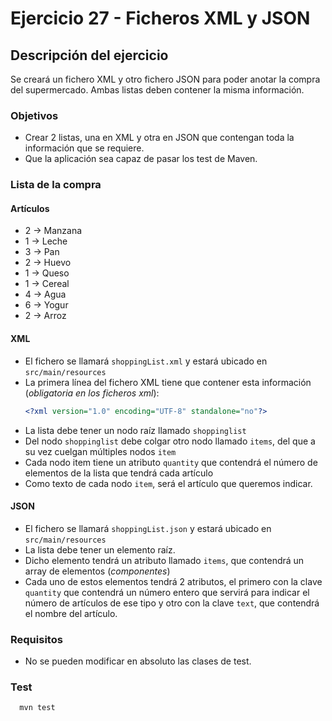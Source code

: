 # Ejercicio 27 - Ficheros XML y JSON
## Descripción del ejercicio
Se creará un fichero XML y otro fichero JSON para poder anotar la compra del supermercado. Ambas listas deben contener
la misma información.

### Objetivos
* Crear 2 listas, una en XML y otra en JSON que contengan toda la información que se requiere.
* Que la aplicación sea capaz de pasar los test de Maven.

### Lista de la compra
#### Artículos
* 2 → Manzana 
* 1 → Leche 
* 3 → Pan 
* 2 → Huevo 
* 1 → Queso 
* 1 → Cereal 
* 4 → Agua 
* 6 → Yogur 
* 2 → Arroz 
#### XML
* El fichero se llamará ``shoppingList.xml`` y estará ubicado en ``src/main/resources`` 
* La primera línea del fichero XML tiene que contener esta información (*obligatoria en los ficheros xml*): 
  ```xml
  <?xml version="1.0" encoding="UTF-8" standalone="no"?>
  ```
* La lista debe tener un nodo raíz llamado `shoppinglist`
* Del nodo `shoppinglist` debe colgar otro nodo llamado `items`, del que a su vez cuelgan múltiples nodos `item`
* Cada nodo item tiene un atributo `quantity` que contendrá el número de elementos de la lista que tendrá cada artículo
* Como texto de cada nodo `item`, será el artículo que queremos indicar.
#### JSON
* El fichero se llamará ``shoppingList.json`` y estará ubicado en ``src/main/resources``
* La lista debe tener un elemento raíz.
* Dicho elemento tendrá un atributo llamado ``items``, que contendrá un array de elementos (*componentes*)
* Cada uno de estos elementos tendrá 2 atributos, el primero con la clave ``quantity`` que contendrá un número entero 
que servirá para indicar el número de artículos de ese tipo y otro con la clave ``text``, que contendrá el nombre del 
artículo. 
### Requisitos
* No se pueden modificar en absoluto las clases de test.
### Test

```
  mvn test
```



